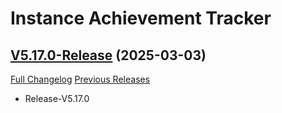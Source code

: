 # Instance Achievement Tracker

## [V5.17.0-Release](https://github.com/Dragnogd/Instance-Achievement-Tracker/tree/V5.17.0-Release) (2025-03-03)
[Full Changelog](https://github.com/Dragnogd/Instance-Achievement-Tracker/commits/V5.17.0-Release) [Previous Releases](https://github.com/Dragnogd/Instance-Achievement-Tracker/releases)

- Release-V5.17.0  
